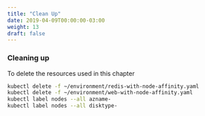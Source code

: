 ```yaml
---
title: "Clean Up"
date: 2019-04-09T00:00:00-03:00
weight: 13
draft: false
---
```


### Cleaning up

To delete the resources used in this chapter

```bash
kubectl delete -f ~/environment/redis-with-node-affinity.yaml
kubectl delete -f ~/environment/web-with-node-affinity.yaml
kubectl label nodes --all azname-
kubectl label nodes --all disktype-
```

